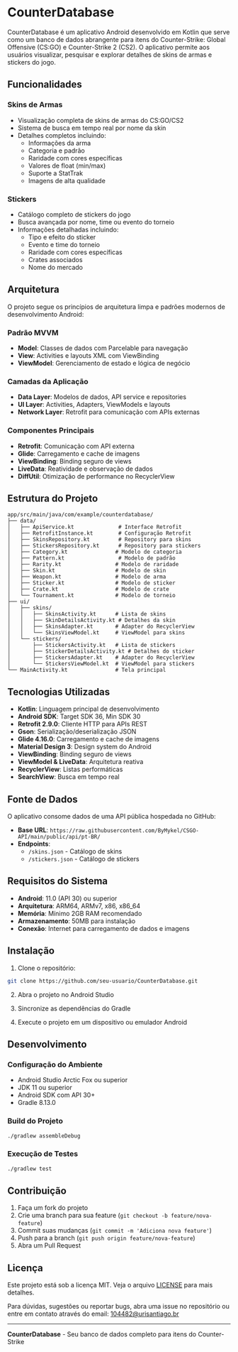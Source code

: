 # CounterDatabase

CounterDatabase é um aplicativo Android desenvolvido em Kotlin que serve como um banco de dados abrangente para itens do Counter-Strike: Global Offensive (CS:GO) e Counter-Strike 2 (CS2). O aplicativo permite aos usuários visualizar, pesquisar e explorar detalhes de skins de armas e stickers do jogo.

## Funcionalidades

### Skins de Armas
- Visualização completa de skins de armas do CS:GO/CS2
- Sistema de busca em tempo real por nome da skin
- Detalhes completos incluindo:
  - Informações da arma
  - Categoria e padrão
  - Raridade com cores específicas
  - Valores de float (min/max)
  - Suporte a StatTrak
  - Imagens de alta qualidade

### Stickers
- Catálogo completo de stickers do jogo
- Busca avançada por nome, time ou evento do torneio
- Informações detalhadas incluindo:
  - Tipo e efeito do sticker
  - Evento e time do torneio
  - Raridade com cores específicas
  - Crates associados
  - Nome do mercado

## Arquitetura

O projeto segue os princípios de arquitetura limpa e padrões modernos de desenvolvimento Android:

### Padrão MVVM
- **Model**: Classes de dados com Parcelable para navegação
- **View**: Activities e layouts XML com ViewBinding
- **ViewModel**: Gerenciamento de estado e lógica de negócio

### Camadas da Aplicação
- **Data Layer**: Modelos de dados, API service e repositories
- **UI Layer**: Activities, Adapters, ViewModels e layouts
- **Network Layer**: Retrofit para comunicação com APIs externas

### Componentes Principais
- **Retrofit**: Comunicação com API externa
- **Glide**: Carregamento e cache de imagens
- **ViewBinding**: Binding seguro de views
- **LiveData**: Reatividade e observação de dados
- **DiffUtil**: Otimização de performance no RecyclerView

## Estrutura do Projeto

```
app/src/main/java/com/example/counterdatabase/
├── data/
│   ├── ApiService.kt              # Interface Retrofit
│   ├── RetrofitInstance.kt        # Configuração Retrofit
│   ├── SkinsRepository.kt         # Repository para skins
│   ├── StickersRepository.kt      # Repository para stickers
│   ├── Category.kt               # Modelo de categoria
│   ├── Pattern.kt                 # Modelo de padrão
│   ├── Rarity.kt                 # Modelo de raridade
│   ├── Skin.kt                   # Modelo de skin
│   ├── Weapon.kt                 # Modelo de arma
│   ├── Sticker.kt                # Modelo de sticker
│   ├── Crate.kt                  # Modelo de crate
│   └── Tournament.kt             # Modelo de torneio
├── ui/
│   ├── skins/
│   │   ├── SkinsActivity.kt      # Lista de skins
│   │   ├── SkinDetailsActivity.kt # Detalhes da skin
│   │   ├── SkinsAdapter.kt       # Adapter do RecyclerView
│   │   └── SkinsViewModel.kt     # ViewModel para skins
│   └── stickers/
│       ├── StickersActivity.kt   # Lista de stickers
│       ├── StickerDetailsActivity.kt # Detalhes do sticker
│       ├── StickersAdapter.kt    # Adapter do RecyclerView
│       └── StickersViewModel.kt  # ViewModel para stickers
└── MainActivity.kt               # Tela principal
```

## Tecnologias Utilizadas

- **Kotlin**: Linguagem principal de desenvolvimento
- **Android SDK**: Target SDK 36, Min SDK 30
- **Retrofit 2.9.0**: Cliente HTTP para APIs REST
- **Gson**: Serialização/deserialização JSON
- **Glide 4.16.0**: Carregamento e cache de imagens
- **Material Design 3**: Design system do Android
- **ViewBinding**: Binding seguro de views
- **ViewModel & LiveData**: Arquitetura reativa
- **RecyclerView**: Listas performáticas
- **SearchView**: Busca em tempo real

## Fonte de Dados

O aplicativo consome dados de uma API pública hospedada no GitHub:
- **Base URL**: `https://raw.githubusercontent.com/ByMykel/CSGO-API/main/public/api/pt-BR/`
- **Endpoints**:
  - `/skins.json` - Catálogo de skins
  - `/stickers.json` - Catálogo de stickers

## Requisitos do Sistema

- **Android**: 11.0 (API 30) ou superior
- **Arquitetura**: ARM64, ARMv7, x86, x86_64
- **Memória**: Mínimo 2GB RAM recomendado
- **Armazenamento**: 50MB para instalação
- **Conexão**: Internet para carregamento de dados e imagens

## Instalação

1. Clone o repositório:
```bash
git clone https://github.com/seu-usuario/CounterDatabase.git
```

2. Abra o projeto no Android Studio

3. Sincronize as dependências do Gradle

4. Execute o projeto em um dispositivo ou emulador Android

## Desenvolvimento

### Configuração do Ambiente
- Android Studio Arctic Fox ou superior
- JDK 11 ou superior
- Android SDK com API 30+
- Gradle 8.13.0

### Build do Projeto
```bash
./gradlew assembleDebug
```

### Execução de Testes
```bash
./gradlew test
```

## Contribuição

1. Faça um fork do projeto
2. Crie uma branch para sua feature (`git checkout -b feature/nova-feature`)
3. Commit suas mudanças (`git commit -m 'Adiciona nova feature'`)
4. Push para a branch (`git push origin feature/nova-feature`)
5. Abra um Pull Request

## Licença

Este projeto está sob a licença MIT. Veja o arquivo [LICENSE](LICENSE) para mais detalhes.


Para dúvidas, sugestões ou reportar bugs, abra uma issue no repositório ou entre em contato através do email: 104482@urisantiago.br

---

**CounterDatabase** - Seu banco de dados completo para itens do Counter-Strike

